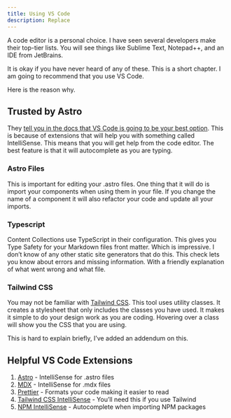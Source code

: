 ```yaml
---
title: Using VS Code
description: Replace
---
```


A code editor is a personal choice. I have seen several developers make their top-tier lists. You will see things like Sublime Text, Notepad++, and an IDE from JetBrains.

It is okay if you have never heard of any of these. This is a short chapter. I am going to recommend that you use VS Code.  

Here is the reason why. 

## Trusted by Astro

They [tell you in the docs that VS Code is going to be your best option](https://docs.astro.build/en/editor-setup/). This is because of extensions that will help you with something called IntelliSense. This means that you will get help from the code editor. The best feature is that it will autocomplete as you are typing.


### Astro Files

This is important for editing your .astro files. One thing that it will do is import your components when using them in your file. If you change the name of a component it will also refactor your code and update all your imports. 


### Typescript

Content Collections use TypeScript in their configuration. This gives you Type Safety for your Markdown files front matter. Which is impressive. I don’t know of any other static site generators that do this. This check lets you know about errors and missing information. With a friendly explanation of what went wrong and what file. 


### Tailwind CSS

You may not be familiar with [Tailwind CSS](https://tailwindcss.com/). This tool uses utility classes. It creates a stylesheet that only includes the classes you have used. It makes it simple to do your design work as you are coding. Hovering over a class will show you the CSS that you are using. 

This is hard to explain briefly, I’ve added an addendum on this.


## Helpful VS Code Extensions 



1. [Astro](https://marketplace.visualstudio.com/items?itemName=astro-build.astro-vscode) - IntelliSense for .astro files
2. [MDX](https://marketplace.visualstudio.com/items?itemName=unifiedjs.vscode-mdx) - IntelliSense for .mdx files
3. [Prettier](https://marketplace.visualstudio.com/items?itemName=esbenp.prettier-vscode) - Formats your code making it easier to read
4. [Tailwind CSS IntelliSense](https://marketplace.visualstudio.com/items?itemName=bradlc.vscode-tailwindcss) - You’ll need this if you use Tailwind
5. [NPM IntelliSense](https://marketplace.visualstudio.com/items?itemName=christian-kohler.npm-intellisense) - Autocomplete when importing NPM packages